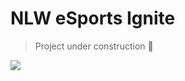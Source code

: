 # NLW eSports Ignite

> Project under construction 🚧

![](https://media.giphy.com/media/ZTans30ONaaIM/giphy.gif)